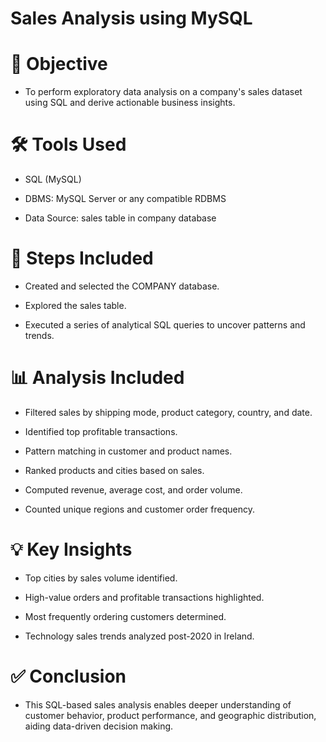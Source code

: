 # Sales Analysis using MySQL
# 📌 Objective
- To perform exploratory data analysis on a company's sales dataset using SQL and derive actionable business insights.

# 🛠️ Tools Used
- SQL (MySQL)

- DBMS: MySQL Server or any compatible RDBMS

- Data Source: sales table in company database

# 🔄 Steps Included
- Created and selected the COMPANY database.

- Explored the sales table.

- Executed a series of analytical SQL queries to uncover patterns and trends.

# 📊 Analysis Included
- Filtered sales by shipping mode, product category, country, and date.

- Identified top profitable transactions.

- Pattern matching in customer and product names.

- Ranked products and cities based on sales.

- Computed revenue, average cost, and order volume.

- Counted unique regions and customer order frequency.

# 💡 Key Insights
- Top cities by sales volume identified.

- High-value orders and profitable transactions highlighted.

- Most frequently ordering customers determined.

- Technology sales trends analyzed post-2020 in Ireland.

# ✅ Conclusion
- This SQL-based sales analysis enables deeper understanding of customer behavior, product performance, and geographic distribution, aiding data-driven decision making.

